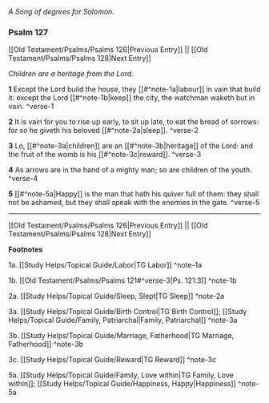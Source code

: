 *A Song of degrees for Solomon.*

### Psalm 127

[[Old Testament/Psalms/Psalms 126|Previous Entry]]  ||  [[Old Testament/Psalms/Psalms 128|Next Entry]]

*Children are a heritage from the Lord.*

**1**  Except the Lord build the house, they [[#^note-1a|labour]] in vain that build it: except the Lord [[#^note-1b|keep]] the city, the watchman waketh but in vain. ^verse-1

**2**  It is vain for you to rise up early, to sit up late, to eat the bread of sorrows: for so he giveth his beloved [[#^note-2a|sleep]]. ^verse-2

**3**  Lo, [[#^note-3a|children]] are an [[#^note-3b|heritage]] of the Lord: and the fruit of the womb is his [[#^note-3c|reward]]. ^verse-3

**4**  As arrows are in the hand of a mighty man; so are children of the youth. ^verse-4

**5**  [[#^note-5a|Happy]] is the man that hath his quiver full of them: they shall not be ashamed, but they shall speak with the enemies in the gate. ^verse-5


---
[[Old Testament/Psalms/Psalms 126|Previous Entry]]  ||  [[Old Testament/Psalms/Psalms 128|Next Entry]]


**Footnotes**


1a. [[Study Helps/Topical Guide/Labor|TG Labor]] ^note-1a

1b. [[Old Testament/Psalms/Psalms 121#^verse-3|Ps. 121:3]] ^note-1b

2a. [[Study Helps/Topical Guide/Sleep, Slept|TG Sleep]] ^note-2a

3a. [[Study Helps/Topical Guide/Birth Control|TG Birth Control]]; [[Study Helps/Topical Guide/Family, Patriarchal|Family, Patriarchal]] ^note-3a

3b. [[Study Helps/Topical Guide/Marriage, Fatherhood|TG Marriage, Fatherhood]] ^note-3b

3c. [[Study Helps/Topical Guide/Reward|TG Reward]] ^note-3c

5a. [[Study Helps/Topical Guide/Family, Love within|TG Family, Love within]]; [[Study Helps/Topical Guide/Happiness, Happy|Happiness]] ^note-5a